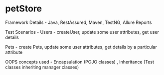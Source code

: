# petStore

Framework Details - Java, RestAssured, Maven, TestNG, Allure Reports

Test Scenarios - 
Users - createUser, update some user attributes, get user details

Pets - create Pets, update some user attributes, get details by a particular attribute

OOPS concepts used - Encapsulation (POJO classes) , Inheritance (Test classes inheriting manager classes)

